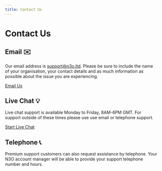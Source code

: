 ```yaml
---
title: Contact Us
---
```


# Contact Us

## Email ✉️

Our email address is [support@n3o.ltd](mailto:support@n3o.ltd). Please be sure to include the name of your organisation, your contact details and as much information as possible about the issue you are experiencing. 

<a href="mailto:support@n3o.ltd" class="btn btn-primary">Email Us</a>

## Live Chat 💡

Live chat support is available Monday to Friday, 8AM-6PM GMT. For support outside of these times please use use email or telephone support.

<a href="#" class="btn btn-primary" id="live-chat-button">Start Live Chat</a>

## Telephone 📞

Premium support customers can also request assistance by telephone. Your N3O account manager will be able to provide your support telephone number and hours.